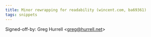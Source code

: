 ```yaml
---
title: Minor rewrapping for readability (wincent.com, ba69361)
tags: snippets
---
```


Signed-off-by: Greg Hurrell &lt;greg@hurrell.net&gt;
